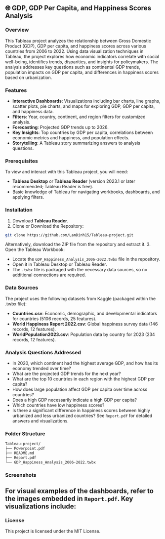 ## 🌐 GDP, GDP Per Capita, and Happiness Scores Analysis

### Overview
This Tableau project analyzes the relationship between Gross Domestic Product (GDP), GDP per capita, and happiness scores across various countries from 2006 to 2022. Using data visualization techniques in Tableau, the project explores how economic indicators correlate with social well-being, identifies trends, disparities, and insights for policymakers. The analysis addresses key questions such as continental GDP trends, population impacts on GDP per capita, and differences in happiness scores based on urbanization.

### Features
- **Interactive Dashboards**: Visualizations including bar charts, line graphs, scatter plots, pie charts, and maps for exploring GDP, GDP per capita, and happiness data.
- **Filters**: Year, country, continent, and region filters for customized analysis.
- **Forecasting**: Projected GDP trends up to 2026.
- **Key Insights**: Top countries by GDP per capita, correlations between economic metrics and happiness, and population effects.
- **Storytelling**: A Tableau story summarizing answers to analysis questions.

### Prerequisites
To view and interact with this Tableau project, you will need:
- **Tableau Desktop** or **Tableau Reader** (version 2023.1 or later recommended; Tableau Reader is free).
- Basic knowledge of Tableau for navigating workbooks, dashboards, and applying filters.

### Installation
1. Download **Tableau Reader**.
2. Clone or Download the Repository:
```bash
git clone https://github.com/LanDinh15/Tableau-project.git
```
Alternatively, download the ZIP file from the repository and extract it.
3. Open the Tableau Workbook:
- Locate the `GDP_Happiness_Analysis_2006-2022.twbx` file in the repository.
- Open it in Tableau Desktop or Tableau Reader.
- The `.twbx` file is packaged with the necessary data sources, so no additional connections are required.

### Data Sources
The project uses the following datasets from Kaggle (packaged within the .twbx file):
- **Countries.csv**: Economic, demographic, and developmental indicators for countries (5106 records, 25 features).
- **World Happiness Report 2022.csv**: Global happiness survey data (146 records, 12 features).
- **WorldPopulation2023.csv**: Population data by country for 2023 (234 records, 12 features).

### Analysis Questions Addressed
- In 2020, which continent had the highest average GDP, and how has its economy trended over time?
- What are the projected GDP trends for the next year?
- What are the top 10 countries in each region with the highest GDP per capita?
- How does large population affect GDP per capita over time across countries?
- Does a high GDP necessarily indicate a high GDP per capita?
- Which countries have low happiness scores?
- Is there a significant difference in happiness scores between highly urbanized and less urbanized countries?
See `Report.pdf` for detailed answers and visualizations.

### Folder Structure
```bash
Tableau-project/
├── Powerpoint.pdf          
├── README.md               
├── Report.pdf               
└── GDP_Happiness_Analysis_2006-2022.twbx    
```

### Screenshots
For visual examples of the dashboards, refer to the images embedded in `Report.pdf`. Key visualizations include:
- 

### License
This project is licensed under the MIT License. 
